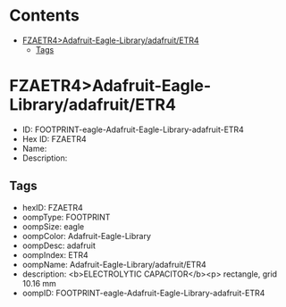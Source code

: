 



Contents
========

* [FZAETR4>Adafruit-Eagle-Library/adafruit/ETR4](#fzaetr4adafruit-eagle-libraryadafruitetr4)
	* [Tags](#tags)

# FZAETR4>Adafruit-Eagle-Library/adafruit/ETR4

- ID: FOOTPRINT-eagle-Adafruit-Eagle-Library-adafruit-ETR4
- Hex ID: FZAETR4
- Name: 
- Description: 

## Tags

- hexID: FZAETR4
- oompType: FOOTPRINT
- oompSize: eagle
- oompColor: Adafruit-Eagle-Library
- oompDesc: adafruit
- oompIndex: ETR4
- oompName: Adafruit-Eagle-Library/adafruit/ETR4
- description: &lt;b&gt;ELECTROLYTIC CAPACITOR&lt;/b&gt;&lt;p&gt;
rectangle, grid 10.16 mm
- oompID: FOOTPRINT-eagle-Adafruit-Eagle-Library-adafruit-ETR4
